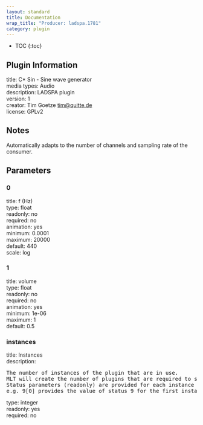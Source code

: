 ```yaml
---
layout: standard
title: Documentation
wrap_title: "Producer: ladspa.1781"
category: plugin
---
```

* TOC
{:toc}

## Plugin Information

title: C* Sin - Sine wave generator  
media types:
Audio  
description: LADSPA plugin  
version: 1  
creator: Tim Goetze <tim@quitte.de>  
license: GPLv2  

## Notes

Automatically adapts to the number of channels and sampling rate of the consumer.

## Parameters

### 0

title: f (Hz)    
type: float  
readonly: no  
required: no  
animation: yes  
minimum: 0.0001  
maximum: 20000  
default: 440  
scale: log  

### 1

title: volume    
type: float  
readonly: no  
required: no  
animation: yes  
minimum: 1e-06  
maximum: 1  
default: 0.5  

### instances

title: Instances    
description:
<pre>
The number of instances of the plugin that are in use.
MLT will create the number of plugins that are required to support the number of audio channels.
Status parameters (readonly) are provided for each instance and are accessed by specifying the instance number after the identifier (starting at zero).
e.g. 9[0] provides the value of status 9 for the first instance.
</pre>
type: integer  
readonly: yes  
required: no  

